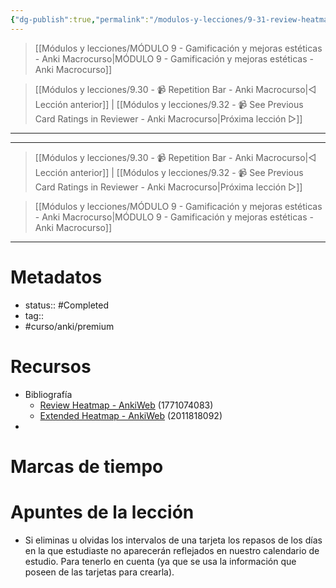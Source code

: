```yaml
---
{"dg-publish":true,"permalink":"/modulos-y-lecciones/9-31-review-heatmap-y-extended-heatmap-anki-macrocurso/","noteIcon":"","updated":"2024-05-22T13:35:20.759+02:00"}
---
```



> [[Módulos y lecciones/MÓDULO 9 - Gamificación y mejoras estéticas - Anki Macrocurso\|MÓDULO 9 - Gamificación y mejoras estéticas - Anki Macrocurso]]

> [[Módulos y lecciones/9.30 - 📹 Repetition Bar - Anki Macrocurso\|◁ Lección anterior]] | [[Módulos y lecciones/9.32 - 📹 See Previous Card Ratings in Reviewer - Anki Macrocurso\|Próxima lección ▷]]

---



---

> [[Módulos y lecciones/9.30 - 📹 Repetition Bar - Anki Macrocurso\|◁ Lección anterior]] | [[Módulos y lecciones/9.32 - 📹 See Previous Card Ratings in Reviewer - Anki Macrocurso\|Próxima lección ▷]]

> [[Módulos y lecciones/MÓDULO 9 - Gamificación y mejoras estéticas - Anki Macrocurso\|MÓDULO 9 - Gamificación y mejoras estéticas - Anki Macrocurso]]

---
# Metadatos
- status:: #Completed 
- tag:: 
- #curso/anki/premium

# Recursos
- Bibliografía
	- [Review Heatmap - AnkiWeb](https://ankiweb.net/shared/info/1771074083) (1771074083)
	- [Extended Heatmap - AnkiWeb](https://ankiweb.net/shared/info/2011818092) (2011818092)
- 

# Marcas de tiempo


# Apuntes de la lección
- Si eliminas u olvidas los intervalos de una tarjeta los repasos de los días en la que estudiaste no aparecerán reflejados en nuestro calendario de estudio. Para tenerlo en cuenta (ya que se usa la información que poseen de las tarjetas para crearla).